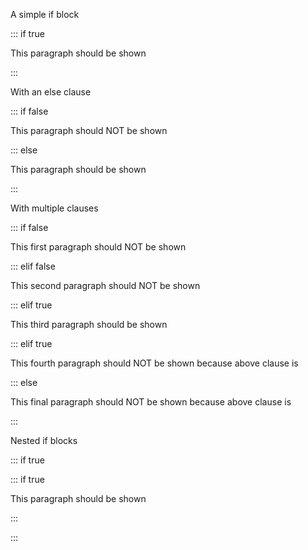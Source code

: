 A simple if block

::: if true

This paragraph should be shown

:::

With an else clause

::: if false

This paragraph should NOT be shown

::: else 

This paragraph should be shown

:::

With multiple clauses

::: if false

This first paragraph should NOT be shown

::: elif false

This second paragraph should NOT be shown

::: elif true

This third paragraph should be shown

::: elif true

This fourth paragraph should NOT be shown because above clause is

::: else 

This final paragraph should NOT be shown because above clause is

:::

Nested if blocks

::: if true

::: if true

This paragraph should be shown

:::

:::